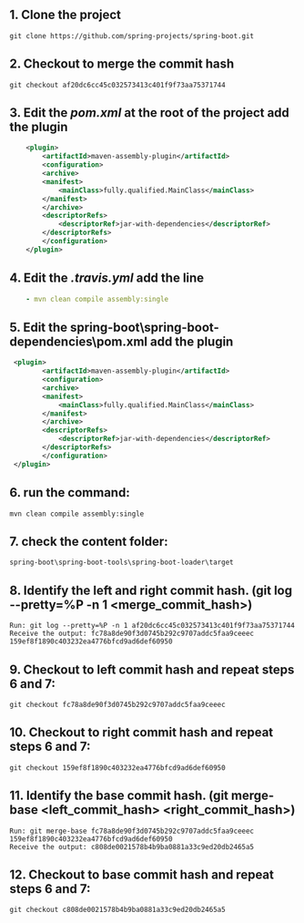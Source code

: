  ## 1. Clone the project 
    git clone https://github.com/spring-projects/spring-boot.git

## 2. Checkout to merge the commit hash
    git checkout af20dc6cc45c032573413c401f9f73aa75371744

## 3. Edit the _pom.xml_ at the root of the project add the plugin
```xml
    <plugin>
        <artifactId>maven-assembly-plugin</artifactId> 
        <configuration> 
        <archive> 
        <manifest> 
            <mainClass>fully.qualified.MainClass</mainClass> 
        </manifest> 
        </archive> 
        <descriptorRefs> 
            <descriptorRef>jar-with-dependencies</descriptorRef> 
        </descriptorRefs> 
        </configuration> 
    </plugin>
``` 

## 4. Edit the _.travis.yml_ add the line 
```yml
    - mvn clean compile assembly:single
```

## 5. Edit the spring-boot\spring-boot-dependencies\pom.xml add the plugin
```xml
 <plugin>
        <artifactId>maven-assembly-plugin</artifactId> 
        <configuration> 
        <archive> 
        <manifest> 
            <mainClass>fully.qualified.MainClass</mainClass> 
        </manifest> 
        </archive> 
        <descriptorRefs> 
            <descriptorRef>jar-with-dependencies</descriptorRef> 
        </descriptorRefs> 
        </configuration> 
 </plugin>
```    
## 6. run the command:
    mvn clean compile assembly:single

## 7. check the content folder: 
    spring-boot\spring-boot-tools\spring-boot-loader\target

## 8. Identify the left and right commit hash. (git log --pretty=%P -n 1 <merge_commit_hash>)
    Run: git log --pretty=%P -n 1 af20dc6cc45c032573413c401f9f73aa75371744 
    Receive the output: fc78a8de90f3d0745b292c9707addc5faa9ceeec   159ef8f1890c403232ea4776bfcd9ad6def60950 

## 9. Checkout to left commit hash and repeat steps 6 and 7:
    git checkout fc78a8de90f3d0745b292c9707addc5faa9ceeec 

## 10. Checkout to right commit hash and repeat steps 6 and 7:
    git checkout 159ef8f1890c403232ea4776bfcd9ad6def60950

## 11. Identify the base commit hash. (git merge-base <left_commit_hash> <right_commit_hash>)
    Run: git merge-base fc78a8de90f3d0745b292c9707addc5faa9ceeec  159ef8f1890c403232ea4776bfcd9ad6def60950
    Receive the output: c808de0021578b4b9ba0881a33c9ed20db2465a5  

## 12. Checkout to base commit hash and repeat steps 6 and 7:
    git checkout c808de0021578b4b9ba0881a33c9ed20db2465a5  